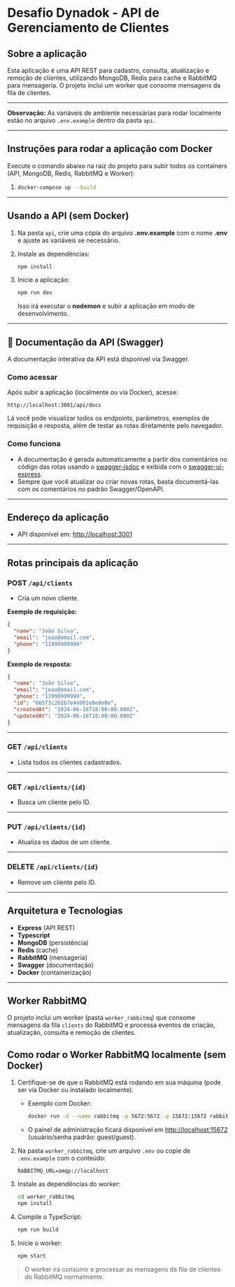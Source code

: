 # Desafio Dynadok - API de Gerenciamento de Clientes

## Sobre a aplicação

Esta aplicação é uma API REST para cadastro, consulta, atualização e remoção de clientes, utilizando MongoDB, Redis para cache e RabbitMQ para mensageria. O projeto inclui um worker que consome mensagens da fila de clientes.

---

**Observação:**
As variáveis de ambiente necessárias para rodar localmente estão no arquivo `.env.example` dentro da pasta `api`.

---

## Instruções para rodar a aplicação com Docker

Execute o comando abaixo na raiz do projeto para subir todos os containers (API, MongoDB, Redis, RabbitMQ e Worker):

1. ```sh
   docker-compose up --build
   ```

---

## Usando a API (sem Docker)

1. Na pasta `api`, crie uma cópia do arquivo **.env.example** com o nome **.env** e ajuste as variáveis se necessário.
2. Instale as dependências:

   ```sh
   npm install
   ```
3. Inicie a aplicação:

   ```sh
   npm run dev
   ```

   Isso irá executar o **nodemon** e subir a aplicação em modo de desenvolvimento.

---

## 📄 Documentação da API (Swagger)

A documentação interativa da API está disponível via Swagger.

### Como acessar

Após subir a aplicação (localmente ou via Docker), acesse:

```
http://localhost:3001/api/docs
```

Lá você pode visualizar todos os endpoints, parâmetros, exemplos de requisição e resposta, além de testar as rotas diretamente pelo navegador.

### Como funciona

- A documentação é gerada automaticamente a partir dos comentários no código das rotas usando o [swagger-jsdoc](https://github.com/Surnet/swagger-jsdoc) e exibida com o [swagger-ui-express](https://github.com/scottie1984/swagger-ui-express).
- Sempre que você atualizar ou criar novas rotas, basta documentá-las com os comentários no padrão Swagger/OpenAPI.

---

## Endereço da aplicação

- API disponível em: [http://localhost:3001](http://localhost:3001)

---

## Rotas principais da aplicação

### POST `/api/clients`

- Cria um novo cliente.

**Exemplo de requisição:**

```json
{
  "name": "João Silva",
  "email": "joao@email.com",
  "phone": "11999999999"
}
```

**Exemplo de resposta:**

```json
{
  "name": "João Silva",
  "email": "joao@email.com",
  "phone": "11999999999",
  "id": "665f3c2b2b7e4e001e8e8e8e",
  "createdAt": "2024-06-16T18:00:00.000Z",
  "updatedAt": "2024-06-16T18:00:00.000Z"
}
```

---

### GET `/api/clients`

- Lista todos os clientes cadastrados.

---

### GET `/api/clients/{id}`

- Busca um cliente pelo ID.

---

### PUT `/api/clients/{id}`

- Atualiza os dados de um cliente.

---

### DELETE `/api/clients/{id}`

- Remove um cliente pelo ID.

---

## Arquitetura e Tecnologias

- **Express** (API REST)
- **Typescript**
- **MongoDB** (persistência)
- **Redis** (cache)
- **RabbitMQ** (mensageria)
- **Swagger** (documentação)
- **Docker** (containerização)

---

## Worker RabbitMQ

O projeto inclui um worker (pasta `worker_rabbitmq`) que consome mensagens da fila `clients` do RabbitMQ e processa eventos de criação, atualização, consulta e remoção de clientes.

## Como rodar o Worker RabbitMQ localmente (sem Docker)

1. Certifique-se de que o RabbitMQ está rodando em sua máquina (pode ser via Docker ou instalado localmente).

   - Exemplo com Docker:
     ```sh
     docker run -d --name rabbitmq -p 5672:5672 -p 15672:15672 rabbitmq:3-management
     ```
   - O painel de administração ficará disponível em [http://localhost:15672](http://localhost:15672) (usuário/senha padrão: guest/guest).
2. Na pasta `worker_rabbitmq`, crie um arquivo `.env`  ou copie de `.env.example` com o conteúdo:

   ```
   RABBITMQ_URL=amqp://localhost
   ```
3. Instale as dependências do worker:

   ```sh
   cd worker_rabbitmq
   npm install
   ```
4. Compile o TypeScript:

   ```sh
   npm run build
   ```
5. Inicie o worker:

   ```sh
   npm start
   ```

> O worker irá consumir e processar as mensagens da fila de clientes do RabbitMQ normalmente.
